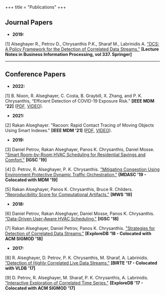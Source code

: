 +++
title = "Publications"
+++

## Journal Papers

* **2019:**

[1] Alseghayer R., Petrov D., Chrysanthis P.K., Sharaf M., Labrinidis A. ["DCS: A Policy Framework for the Detection of Correlated Data Streams."](/lnbip19.pdf) **[Lecture Notes in Business Information Processing, vol 337. Springer]**

---

## Conference Papers

* **2022:**

[1] B. Nixon, R. Alseghayer, C. Costa, B. Graybill, X. Zhang, and P. K. Chrysanthis, “Efficient Detection of COVID-19 Exposure Risk.” **[IEEE MDM '22]** ([PDF](/mdm22.pdf), [VIDEO](https://www.youtube.com/embed/bbieEXN53zw)).

* **2021:**

[2] Rakan Alseghayer. "Racoon: Rapid Contact Tracing of Moving Objects Using Smart Indexes." **[IEEE MDM '21]** ([PDF](/mdm21.pdf), [VIDEO](https://www.youtube.com/embed/S8PnIvr7rBc)).

* **2019:**

[3] Daniel Petrov, Rakan Alseghayer, Panos K. Chrysanthis, Daniel Mosse. ["Smart Room-by-Room HVAC Scheduling for Residential Savings and Comfort."](/igsc19.pdf) **[IGSC '19]**

[4] D. Petrov, R. Alseghayer, P. K. Chrysanthis. ["Mitigating Congestion Using Environment Protective Dynamic Traffic Orchestration."](/mdasc19.pdf) **[MDASC '19 - Colocated with MDM '19]**

[5] Rakan Alseghayer, Panos K. Chrysanthis, Bruce R. Childers. ["Reproducibility Score for Computational Artifacts."](/mws19.pdf) **[MWS '19]**

* **2018:**

[6] Daniel Petrov, Rakan Alseghayer, Daniel Mosse, Panos K. Chrysanthis. ["Data-Driven User-Aware HVAC Scheduling."](/igsc18.pdf) **[IGSC '18]**

[7] Rakan Alseghayer, Daniel Petrov, Panos K. Chrysanthis. ["Strategies for Detection of Correlated Data Streams."](/exploredb18.pdf) **[ExploreDB ‘18 - Colocated with ACM SIGMOD '18]**

* **2017:**

[8] R. Alseghayer, D. Petrov, P. K. Chrysanthis, M. Sharaf, A. Labrinidis. ["Detection of Highly Correlated Live Data Streams."](/birte17.pdf) **[BIRTE '17 - Colocated with VLDB '17]**

[9] D. Petrov, R. Alseghayer, M. Sharaf, P. K. Chrysanthis, A. Labrinidis. ["Interactive Exploration of Correlated Time Series."](/exploredb17.pdf) **[ExploreDB '17 - Colocated with ACM SIGMOD '17]**
